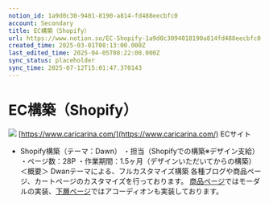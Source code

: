 ```yaml
---
notion_id: 1a9d0c30-9401-8190-a814-fd488eecbfc0
account: Secondary
title: EC構築（Shopify）
url: https://www.notion.so/EC-Shopify-1a9d0c3094018190a814fd488eecbfc0
created_time: 2025-03-01T08:13:00.000Z
last_edited_time: 2025-04-05T08:22:00.000Z
sync_status: placeholder
sync_time: 2025-07-12T15:01:47.370143
---
```

# EC構築（Shopify）

![](https://prod-files-secure.s3.us-west-2.amazonaws.com/d58fe38c-a9d4-4466-aed9-85604b7b2c6d/65aa7463-7ec2-4ef8-be4e-8abb464d8da8/071aed6144b0427872fc876ae2df71e3.gif?X-Amz-Algorithm=AWS4-HMAC-SHA256&X-Amz-Content-Sha256=UNSIGNED-PAYLOAD&X-Amz-Credential=ASIAZI2LB466T2CJTRCC%2F20250719%2Fus-west-2%2Fs3%2Faws4_request&X-Amz-Date=20250719T060607Z&X-Amz-Expires=3600&X-Amz-Security-Token=IQoJb3JpZ2luX2VjEIX%2F%2F%2F%2F%2F%2F%2F%2F%2F%2FwEaCXVzLXdlc3QtMiJGMEQCICniH9prgI18m%2BKBbsVhf%2B8HvVqgH%2Bc7lf1CCI%2BiwYlRAiBb5uZcF1rY5rd1GMcdQj4U3jmNL%2BSr7OVYXfLAqgk8%2BCqIBAie%2F%2F%2F%2F%2F%2F%2F%2F%2F%2F8BEAAaDDYzNzQyMzE4MzgwNSIMgWrFyrYLhsmmoXHbKtwDwn0EIlYEZlWWVSXhE4IZI9hjTBE0zX%2BUNEY%2FzRlBxAK0rWHaRlb%2FxjCxNctmsSgdmJmV0OGsYWDN6z1fBjADYmlpRzQxZ7bRZlbR3bL7Dur%2Fgz5jHlyqYVDCv0%2BXjnezSdRr7QTToRKhAlijxw8M%2FlQ%2B3wBLx6uj5kpqikVWF2bGfY7MGH7MU2%2BcDe%2BBMFvlL884zn5WlmhWfLALtBFMYUNa7K79V4QaX5Ug6HS%2ByJ6FMik4GUAuO1P344Nn9XE2T1NYXZsqLARnY6bv%2BZ27pe6lQUv8Ml8BF2PcwzKXhjKZVMIfyX98jMQqATOE26sK5j%2BwKWTG17Zs5BkKRuo2NzfwSpJTE%2B3t5hHN%2F18Gl12xGwWru%2B1YInvhS25hXXdfppFjIcpJoZs7x0N1OBjeo%2FYkSJIW5imp%2FNNUl00GkPg41byE%2BukVIsNaZVzwStCHR5pPH9q%2BW%2BrWYkwcMxciCpmE7Dxi9kyWsV4lArMR6GMg6rcoypeQ1GlmBrXXjQ9PKFD%2F2g4huHBlv7Oc6tGY9h6c%2FV3a4LzwjH28KOM%2B9cwQ%2FRheXjwBNqrLxEAAQIvzTss6uSannBnHfQAm4gf7nfGjIS60LCoHJ%2FURgA8SdSFv7fgxR3fdR%2B%2BqPO0wvsXswwY6pgFi0IItd1Cu6R9yBJV4zauUiyVFTtLDISZwjQu4tbpPQzal%2Fp2%2BQkKCXBo%2F4iFLJsGwQtVHarUhJ7KZHXsrE2t688RA7PRrOnV3JI8xMUOCXQ5p1rG5KwjEtVzTk%2FvAcedkrf%2B1deeOmhN%2FIPsKKiRM4sU5KVllvaz%2BMXftylfOc69O3d4v%2FD1jzMCcFRMEFyG9m2%2Bh2zVYGLWvIkYs5Q2s8p5ngqHR&X-Amz-Signature=d0d21f25e2a6873ea4c42484d5231ab727649d8f9c3dac8469c008b54ed50419&X-Amz-SignedHeaders=host&x-amz-checksum-mode=ENABLED&x-id=GetObject)
[https://www.caricarina.com/](https://www.caricarina.com/)
ECサイト
  - Shopify構築（テーマ：Dawn）
・担当（Shopifyでの構築※デザイン支給）
・ページ数：28P
・作業期間：1.5ヶ月（デザインいただいてからの構築）
＜概要＞
Dwanテーマによる、フルカスタマイズ構築
各種ブログや商品ページ、カートページのカスタマイズを行っております。
[商品ページ](https://www.caricarina.com/collections/all/products/basic-xl)ではモーダルの実装、[下層ページ](https://www.caricarina.com/pages/about)ではアコーディオンも実装しております。